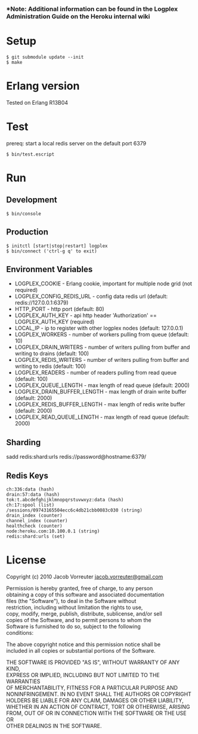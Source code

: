 ### *Note: Additional information can be found in the Logplex Administration Guide on the Heroku internal wiki

# Setup

    $ git submodule update --init
    $ make

# Erlang version

Tested on Erlang R13B04

# Test
prereq: start a local redis server on the default port 6379

    $ bin/test.escript

# Run

## Development

    $ bin/console

## Production

    $ initctl [start|stop|restart] logplex
    $ bin/connect ('ctrl-g q' to exit)

## Environment Variables

* LOGPLEX\_COOKIE - Erlang cookie, important for multiple node grid (not required)
* LOGPLEX\_CONFIG\_REDIS\_URL - config data redis url (default: redis://127.0.0.1:6379)
* HTTP_PORT - http port (default: 80)
* LOGPLEX\_AUTH\_KEY - api http header 'Authorization' == LOGPLEX\_AUTH\_KEY (required)
* LOCAL\_IP - ip to register with other logplex nodes (default: 127.0.0.1)
* LOGPLEX\_WORKERS - number of workers pulling from queue (default: 10)
* LOGPLEX\_DRAIN\_WRITERS - number of writers pulling from buffer and writing to drains (default: 100)
* LOGPLEX\_REDIS\_WRITERS - number of writers pulling from buffer and writing to redis (default: 100)
* LOGPLEX\_READERS - number of readers pulling from read queue (default: 100)
* LOGPLEX\_QUEUE\_LENGTH - max length of read queue (default: 2000)
* LOGPLEX\_DRAIN\_BUFFER\_LENGTH - max length of drain write buffer (default: 2000)
* LOGPLEX\_REDIS\_BUFFER\_LENGTH - max length of redis write buffer (default: 2000)
* LOGPLEX\_READ\_QUEUE\_LENGTH - max length of read queue (default: 2000)

## Sharding

sadd redis:shard:urls redis://password@hostname:6379/

## Redis Keys

    ch:336:data (hash)
    drain:57:data (hash)
    tok:t.abcdefghijklmnopqrstuvwxyz:data (hash)
    ch:17:spool (list)
    /sessions/09743165504ecc6c4db21cbb0083c030 (string)
    drain_index (counter)
    channel_index (counter)
    healthcheck (counter)
    node:heroku.com:10.100.0.1 (string)
    redis:shard:urls (set)

# License

Copyright (c) 2010 Jacob Vorreuter <jacob.vorreuter@gmail.com>  

Permission is hereby granted, free of charge, to any person  
obtaining a copy of this software and associated documentation  
files (the "Software"), to deal in the Software without  
restriction, including without limitation the rights to use,  
copy, modify, merge, publish, distribute, sublicense, and/or sell  
copies of the Software, and to permit persons to whom the  
Software is furnished to do so, subject to the following  
conditions:  

The above copyright notice and this permission notice shall be  
included in all copies or substantial portions of the Software.  

THE SOFTWARE IS PROVIDED "AS IS", WITHOUT WARRANTY OF ANY KIND,  
EXPRESS OR IMPLIED, INCLUDING BUT NOT LIMITED TO THE WARRANTIES  
OF MERCHANTABILITY, FITNESS FOR A PARTICULAR PURPOSE AND  
NONINFRINGEMENT. IN NO EVENT SHALL THE AUTHORS OR COPYRIGHT  
HOLDERS BE LIABLE FOR ANY CLAIM, DAMAGES OR OTHER LIABILITY,  
WHETHER IN AN ACTION OF CONTRACT, TORT OR OTHERWISE, ARISING  
FROM, OUT OF OR IN CONNECTION WITH THE SOFTWARE OR THE USE OR  
OTHER DEALINGS IN THE SOFTWARE.  